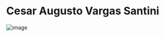 # Cesar Augusto Vargas Santini
![image](https://github.com/CesarAugusto00/CesarAugusto00-ECE444-F2023-Assignment1/assets/144982985/b077cec1-1200-491d-9fd5-08761f8f9b42)
